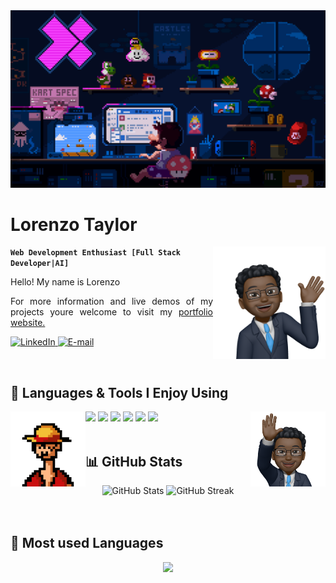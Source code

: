 <img src="./assets/mario.gif" alt="banner">
<div align="center">
    <h1 align="left">Lorenzo Taylor</h1>
    <img align="right" width="180px" height="180px" src="./assets/05de479819f48bd33720d4767161fd79-sticker.png"/>
</div>

**`Web Development Enthusiast [Full Stack Developer|AI]`**

<p style='text-align: justify;'>
Hello! My name is Lorenzo
</p>

<p style='text-align: justify;'>
For more information and live demos of my projects youre welcome to visit my <a href="https://www.lorenzotaylor.com/" target="_blank">portfolio website.</a>
</p>

<p align="left">
    <a href="https://www.linkedin.com/in/lorenzo-taylor/">
        <img alt="LinkedIn" title="Checkout My LinkedIn Profile" src="https://custom-icon-badges.demolab.com/badge/LinkedIn-0077B5?style=for-the-badge&logo=linkedin&logoColor=white"/>
    </a>
    <a href="mailto:tlorenzo114@gmail.com">
        <img alt="E-mail" title="Contact me via E-mail" src="https://custom-icon-badges.demolab.com/badge/Email-8B0000?style=for-the-badge&logo=mail&logoColor=white">
    </a>
</p>

<br />
<h2 align="left">🌟 Languages & Tools I Enjoy Using</h2>
<div>
    <img align="left" src="./assets/luffy.gif" width="120" height="120" loop="infinite"/>
    <img align="right" src="./assets/2f9e52a2c96e80731f8bc6c8cca130e9-sticker.png" width="120" height="120"/>
    <img src="https://img.shields.io/badge/Python-239120?style=for-the-badge&logo=python&logoColor=white" />
    <img src="https://img.shields.io/badge/React-20232A?style=for-the-badge&logo=react&logoColor=white" />
    <img src="https://img.shields.io/badge/Node.js-43853D?style=for-the-badge&logo=node.js&logoColor=white" />
    <img src="https://img.shields.io/badge/JavaScript-F7DF1E?style=for-the-badge&logo=javascript&logoColor=white" />
    <img src="https://img.shields.io/badge/tailwindcss-%2338B2AC.svg?style=for-the-badge&logo=tailwind-css&logoColor=white" />
    <img src="https://img.shields.io/badge/TypeScript-007ACC?style=for-the-badge&logo=typescript&logoColor=white" />
    
</div>

<br />
<h2 align="left">📊 GitHub Stats</h2>

<div align="center">
    <img width="360px" alt="GitHub Stats" height="180px" float="left" src="https://awesome-github-stats.azurewebsites.net/user-stats/lorenzotaylor?cardType=github&theme=github-dark&preferLogin=false">
    <img width="400px" alt="GitHub Streak" height="180px" float="right" src="https://github-readme-stats.vercel.app/api?username=LorenzoTaylor">
</div>
<br />
<br />

<h2 align="left">🧰 Most used Languages</h2>
<div align="center">
<img width="450px" src="https://github-readme-stats.vercel.app/api/top-langs/?username=lorenzotaylor&layout=compact&langs_count=12" />
</div>






